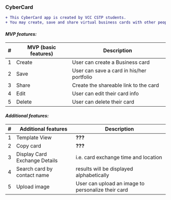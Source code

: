 ### CyberCard 

```diff
+ This CyberCard app is created by VCC CSTP students. 
+ You may create, save and share virtual business cards with other people
```

#### _MVP features:_

| # | MVP (basic features) | Description |
| - | ------ | ------ |
| 1 | Create| User can create a Business card |
| 2 | Save | User can save a card in his/her portfolio |
| 3 | Share | Create the shareable link to the card |
| 4 | Edit | User can edit their card info |
| 5 | Delete | User can delete their card |

#### _Additional features:_

| # | Additional features | Description |
| - | ------ | ------ |
| 1 | Template View| **???** |
| 2 | Copy card | **???** |
| 3 | Display Card Exchange Details | i.e. card exchange time and location |
| 4 | Search card by contact name | results will be displayed alphabetically | 
| 5 | Upload image | User can upload an image to personalize their card |
